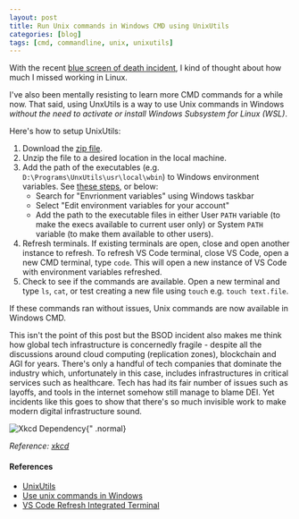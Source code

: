 ```yaml
---
layout: post
title: Run Unix commands in Windows CMD using UnixUtils
categories: [blog]
tags: [cmd, commandline, unix, unixutils]
---
```


With the recent [blue screen of death incident](https://www.nytimes.com/live/2024/07/19/business/global-tech-outage/crowdstrike-outage-flights-banks), I kind of thought about how much I missed working in Linux. 

I've also been mentally resisting to learn more CMD commands for a while now. That said, using UnxUtils is a way to use Unix commands in Windows *without the need to activate or install Windows Subsystem for Linux (WSL)*.

Here's how to setup UnixUtils:

1. Download the [zip file](https://sourceforge.net/projects/unxutils).
2. Unzip the file to a desired location in the local machine.
3. Add the path of the executables (e.g. `D:\Programs\UnxUtils\usr\local\wbin`) to Windows environment variables. See [these steps](https://helpdeskgeek.com/windows-10/add-windows-path-environment-variable/), or below:
    - Search for "Envrionment variables" using Windows taskbar
    - Select "Edit environment variables for your account"
    - Add the path to the executable files in either User `PATH` variable (to make the execs available to current user only) or System `PATH` variable (to make them available to other users).
4. Refresh terminals. If existing terminals are open, close and open another instance to refresh. To refresh VS Code terminal, close VS Code, open a new CMD terminal, type `code`. This will open a new instance of VS Code with environment variables refreshed. 
5. Check to see if the commands are available. Open a new terminal and type `ls`, `cat`, or test creating a new file using `touch` e.g. `touch text.file`.

If these commands ran without issues, Unix commands are now available in Windows CMD.

This isn't the point of this post but the BSOD incident also makes me think how global tech infrastructure is concernedly fragile - despite all the discussions around cloud computing (replication zones), blockchain and AGI for years. There's only a handful of tech companies that dominate the industry which, unfortunately in this case, includes infrastructures in critical services such as healthcare. Tech has had its fair number of issues such as layoffs, and tools in the internet somehow still manage to blame DEI. Yet incidents like this goes to show that there's so much invisible work to make modern digital infrastructure sound.


![Xkcd Dependency](https://imgs.xkcd.com/comics/dependency.png){" .normal}

_Reference: [xkcd](https://xkcd.com/2347/)_

#### References
- [UnixUtils](https://unxutils.sourceforge.net/)
- [Use unix commands in Windows](https://www.techlila.com/use-unix-commands-windows/)
- [VS Code Refresh Integrated Terminal](https://stackoverflow.com/questions/54653343/vs-code-refresh-integrated-terminal-environment-variables-without-restart-logout?rq=1)